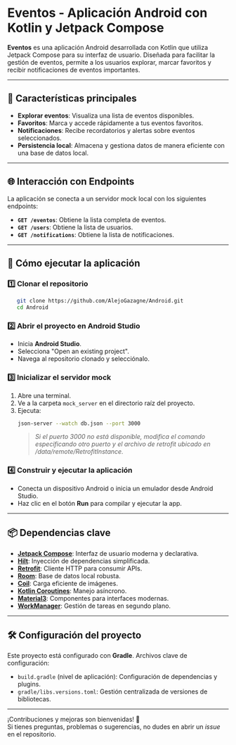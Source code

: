 
# Eventos - Aplicación Android con Kotlin y Jetpack Compose

**Eventos** es una aplicación Android desarrollada con Kotlin que utiliza Jetpack Compose para su interfaz de usuario. Diseñada para facilitar la gestión de eventos, permite a los usuarios explorar, marcar favoritos y recibir notificaciones de eventos importantes.

---

## 🎯 **Características principales**

- **Explorar eventos**: Visualiza una lista de eventos disponibles.
- **Favoritos**: Marca y accede rápidamente a tus eventos favoritos.
- **Notificaciones**: Recibe recordatorios y alertas sobre eventos seleccionados.
- **Persistencia local**: Almacena y gestiona datos de manera eficiente con una base de datos local.

---

## 🌐 **Interacción con Endpoints**

La aplicación se conecta a un servidor mock local con los siguientes endpoints:

- **`GET /eventos`**: Obtiene la lista completa de eventos.
- **`GET /users`**: Obtiene la lista de usuarios.
- **`GET /notifications`**: Obtiene la lista de notificaciones.

---

## 🚀 **Cómo ejecutar la aplicación**

### 1️⃣ Clonar el repositorio
```bash
   git clone https://github.com/AlejoGazagne/Android.git
   cd Android
```

### 2️⃣ Abrir el proyecto en Android Studio
- Inicia **Android Studio**.
- Selecciona "Open an existing project".
- Navega al repositorio clonado y selecciónalo.

### 3️⃣ Inicializar el servidor mock
1. Abre una terminal.
2. Ve a la carpeta `mock_server` en el directorio raíz del proyecto.
3. Ejecuta:
   ```bash
   json-server --watch db.json --port 3000
   ```  
   > *Si el puerto 3000 no está disponible, modifica el comando especificando otro puerto y el archivo de retrofit ubicado en /data/remote/RetrofitInstance.*

### 4️⃣ Construir y ejecutar la aplicación
- Conecta un dispositivo Android o inicia un emulador desde Android Studio.
- Haz clic en el botón **Run** para compilar y ejecutar la app.

---

## 📦 **Dependencias clave**

- **[Jetpack Compose](https://developer.android.com/jetpack/compose)**: Interfaz de usuario moderna y declarativa.
- **[Hilt](https://dagger.dev/hilt/)**: Inyección de dependencias simplificada.
- **[Retrofit](https://square.github.io/retrofit/)**: Cliente HTTP para consumir APIs.
- **[Room](https://developer.android.com/jetpack/androidx/releases/room)**: Base de datos local robusta.
- **[Coil](https://coil-kt.github.io/coil/)**: Carga eficiente de imágenes.
- **[Kotlin Coroutines](https://kotlinlang.org/docs/coroutines-overview.html)**: Manejo asíncrono.
- **[Material3](https://m3.material.io/)**: Componentes para interfaces modernas.
- **[WorkManager](https://developer.android.com/topic/libraries/architecture/workmanager)**: Gestión de tareas en segundo plano.

---

## 🛠 **Configuración del proyecto**

Este proyecto está configurado con **Gradle**. Archivos clave de configuración:

- `build.gradle` (nivel de aplicación): Configuración de dependencias y plugins.
- `gradle/libs.versions.toml`: Gestión centralizada de versiones de bibliotecas.

---

¡Contribuciones y mejoras son bienvenidas! 🚀  
Si tienes preguntas, problemas o sugerencias, no dudes en abrir un *issue* en el repositorio.